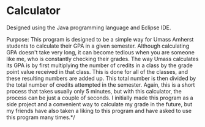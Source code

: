 # Calculator

Designed using the Java programming language and Eclipse IDE.

Purpose:
    This program is designed to be a simple way for Umass Amherst students to calculate their GPA in
  a given semester. Although calculating GPA doesn't take very long, it can become tedious when you
  are someone like me, who is constantly checking their grades. The way Umass calculates its GPA is by
  first multiplying the number of credits in a class by the grade point value received in that class. This
  is done for all of the classes, and these resulting numbers are added up. This total number is then 
  divided by the total number of credits attempted in the semester. Again, this is a short process that 
  takes usually only 5 minutes, but with this calculator, the process can be just a couple of seconds. I
  initially made this program as a side project and a convenient way to calculate my grade in the future,
  but my friends have also taken a liking to this program and have asked to use this program many times.*/
